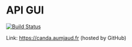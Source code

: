 # API GUI

[![Build Status](https://www.travis-ci.org/antoine-aumjaud/api-gui.svg?branch=master)](https://travis-ci.org/antoine-aumjaud/api-gui)


Link: https://canda.aumjaud.fr (hosted by GitHub)
